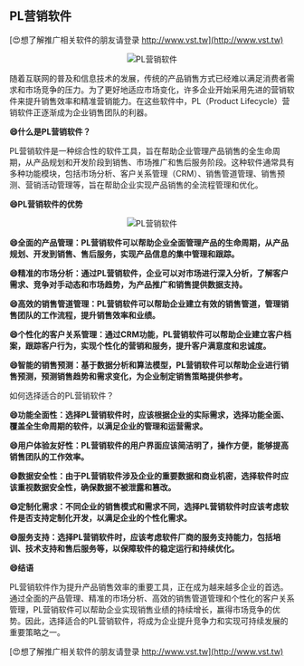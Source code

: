 ## **PL营销软件**

[😍想了解推广相关软件的朋友请登录 http://www.vst.tw](http://www.vst.tw)

 <center><img src="https://vst.tw/MP4/tuiguang/png/8.png" alt="PL营销软件"></center>

随着互联网的普及和信息技术的发展，传统的产品销售方式已经难以满足消费者需求和市场竞争的压力。为了更好地适应市场变化，许多企业开始采用先进的营销软件来提升销售效率和精准营销能力。在这些软件中，PL（Product Lifecycle）营销软件正逐渐成为企业销售团队的利器。

**😄什么是PL营销软件？**

PL营销软件是一种综合性的软件工具，旨在帮助企业管理产品销售的全生命周期，从产品规划和开发阶段到销售、市场推广和售后服务阶段。这种软件通常具有多种功能模块，包括市场分析、客户关系管理（CRM）、销售管道管理、销售预测、营销活动管理等，旨在帮助企业实现产品销售的全流程管理和优化。

**😄PL营销软件的优势**

 <center><img src="https://vst.tw/MP4/tuiguang/png/7.png" alt="PL营销软件"></center>

**😄全面的产品管理：PL营销软件可以帮助企业全面管理产品的生命周期，从产品规划、开发到销售、售后服务，实现产品信息的集中管理和跟踪。**

**😄精准的市场分析：通过PL营销软件，企业可以对市场进行深入分析，了解客户需求、竞争对手动态和市场趋势，为产品推广和销售提供数据支持。**

**😄高效的销售管道管理：PL营销软件可以帮助企业建立有效的销售管道，管理销售团队的工作流程，提升销售效率和业绩。**

**😄个性化的客户关系管理：通过CRM功能，PL营销软件可以帮助企业建立客户档案，跟踪客户行为，实现个性化的营销和服务，提升客户满意度和忠诚度。**

**😄智能的销售预测：基于数据分析和算法模型，PL营销软件可以帮助企业进行销售预测，预测销售趋势和需求变化，为企业制定销售策略提供参考。**

如何选择适合的PL营销软件？

**😄功能全面性：选择PL营销软件时，应该根据企业的实际需求，选择功能全面、覆盖全生命周期的软件，以满足企业的管理和运营需求。**

**😄用户体验友好性：PL营销软件的用户界面应该简洁明了，操作方便，能够提高销售团队的工作效率。**

**😄数据安全性：由于PL营销软件涉及企业的重要数据和商业机密，选择软件时应该重视数据安全性，确保数据不被泄露和篡改。**

**😄定制化需求：不同企业的销售模式和需求不同，选择PL营销软件时应该考虑软件是否支持定制化开发，以满足企业的个性化需求。**

**😄服务支持：选择PL营销软件时，应该考虑软件厂商的服务支持能力，包括培训、技术支持和售后服务等，以保障软件的稳定运行和持续优化。**

**😄结语**

PL营销软件作为提升产品销售效率的重要工具，正在成为越来越多企业的首选。通过全面的产品管理、精准的市场分析、高效的销售管道管理和个性化的客户关系管理，PL营销软件可以帮助企业实现销售业绩的持续增长，赢得市场竞争的优势。因此，选择适合的PL营销软件，将成为企业提升竞争力和实现可持续发展的重要策略之一。

[😍想了解推广相关软件的朋友请登录 http://www.vst.tw](http://www.vst.tw)



